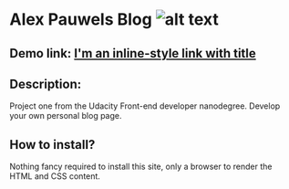 # Alex Pauwels Blog ![alt text][logo]
[logo]: https://alexpwls.github.io/personal-blog-website/images/favicon/favicon-16x16.png "Purple dot"

Demo link: [I'm an inline-style link with title](https://alexpwls.github.io/personal-blog-website/ "Alex Pauwels Blog demo link")
---

## Description:

Project one from the Udacity Front-end developer nanodegree. Develop your own personal blog page.

## How to install?

Nothing fancy required to install this site, only a browser to render the HTML and CSS content.